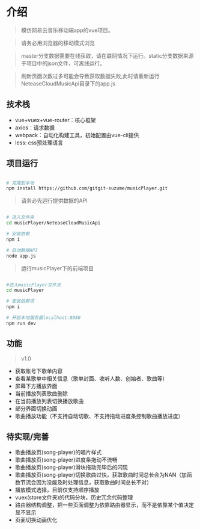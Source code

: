# 介绍

> 模仿网易云音乐移动端app的vue项目。

> 请务必用浏览器的移动模式浏览

> master分支数据需要在线获取，请在联网情况下运行。static分支数据来源于项目中的json文件，可离线运行。

> 刷新页面次数过多可能会导致获取数据失败,此时请重新运行NeteaseCloudMusicApi目录下的app.js

## 技术栈

* vue+vuex+vue-router：核心框架
* axios：请求数据
* webpack：自动化构建工具，初始配置由vue-cli提供
* less: css预处理语言

## 项目运行

``` bash

# 克隆到本地
npm install https://github.com/gitgit-suzume/musicPlayer.git

```

> 请务必先运行提供数据的API

``` bash

# 进入文件夹
cd musicPlayer/NeteaseCloudMusicApi

# 安装依赖
npm i

# 启动数据API
node app.js

```
> 运行musicPlayer下的前端项目

``` bash

#进入musicPlayer文件夹
cd musicPlayer

# 安装依赖项
npm i

# 开启本地服务器localhost:8080
npm run dev

```
## 功能

> v1.0

* 获取账号下歌单内容
* 查看某歌单中相关信息（歌单封面、收听人数、创始者、歌曲等）
* 屏幕下方播放界面
* 当前播放列表歌曲删除
* 在当前播放列表切换播放歌曲
* 部分界面切换动画
* 歌曲播放功能（不支持自动切歌、不支持拖动进度条控制歌曲播放进度）

## 待实现/完善
* 歌曲播放页(song-player)的唱片样式
* 歌曲播放页(song-player)进度条拖动不流畅
* 歌曲播放页(song-player)滑块拖动完毕后的闪现
* 歌曲播放页(song-player)切换歌曲过快，获取歌曲时间总长会为NAN（加函数节流会因为没能及时处理信息，获取歌曲时间总长不对）
* 播放模式选择，目前仅支持顺序播放
* vuex(store文件夹)的代码分块，历史冗余代码整理
* 路由器结构调整，把一些页面调整为依靠路由器显示，而不是依靠某个值决定显不显示
* 页面切换动画优化